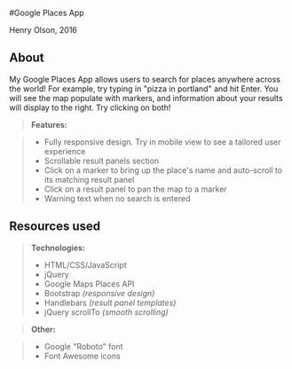 #Google Places App

Henry Olson, 2016  
  


About
-------------
  

My Google Places App allows users to search for places anywhere across the world! For example, try typing in "pizza in portland" and hit Enter. You will see the map populate with markers, and information about your results will display to the right. Try clicking on both!

> **Features:**

> - Fully responsive design. Try in mobile view to see a tailored user experience
> - Scrollable result panels section
> - Click on a marker to bring up the place's name and auto-scroll to its matching result panel
> - Click on a result panel to pan the map to a marker
> - Warning text when no search is entered
  

Resources used
-------------------
  

> **Technologies:**
> 
> - HTML/CSS/JavaScript
> - jQuery
> - Google Maps Places API
> - Bootstrap  *(responsive design)*
> - Handlebars  *(result panel templates)*
> - jQuery scrollTo  *(smooth scrolling)*

> **Other:**

> - Google "Roboto" font
> - Font Awesome icons

